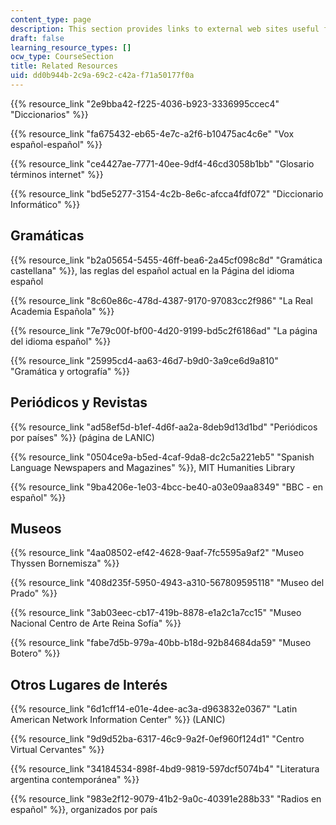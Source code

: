 ```yaml
---
content_type: page
description: This section provides links to external web sites useful for the course.
draft: false
learning_resource_types: []
ocw_type: CourseSection
title: Related Resources
uid: dd0b944b-2c9a-69c2-c42a-f71a50177f0a
---
```

{{% resource_link "2e9bba42-f225-4036-b923-3336995ccec4" "Diccionarios" %}}

{{% resource_link "fa675432-eb65-4e7c-a2f6-b10475ac4c6e" "Vox español-español" %}}

{{% resource_link "ce4427ae-7771-40ee-9df4-46cd3058b1bb" "Glosario términos internet" %}}

{{% resource_link "bd5e5277-3154-4c2b-8e6c-afcca4fdf072" "Diccionario Informático" %}}

## Gramáticas

{{% resource_link "b2a05654-5455-46ff-bea6-2a45cf098c8d" "Gramática castellana" %}}, las reglas del español actual en la Página del idioma español

{{% resource_link "8c60e86c-478d-4387-9170-97083cc2f986" "La Real Academia Española" %}}

{{% resource_link "7e79c00f-bf00-4d20-9199-bd5c2f6186ad" "La página del idioma español" %}}

{{% resource_link "25995cd4-aa63-46d7-b9d0-3a9ce6d9a810" "Gramática y ortografía" %}}

## Periódicos y Revistas

{{% resource_link "ad58ef5d-b1ef-4d6f-aa2a-8deb9d13d1bd" "Periódicos por países" %}} (página de LANIC)

{{% resource_link "0504ce9a-b5ed-4caf-9da8-dc2c5a221eb5" "Spanish Language Newspapers and Magazines" %}}, MIT Humanities Library

{{% resource_link "9ba4206e-1e03-4bcc-be40-a03e09aa8349" "BBC - en español" %}}

## Museos

{{% resource_link "4aa08502-ef42-4628-9aaf-7fc5595a9af2" "Museo Thyssen Bornemisza" %}}

{{% resource_link "408d235f-5950-4943-a310-567809595118" "Museo del Prado" %}}

{{% resource_link "3ab03eec-cb17-419b-8878-e1a2c1a7cc15" "Museo Nacional Centro de Arte Reina Sofía" %}}

{{% resource_link "fabe7d5b-979a-40bb-b18d-92b84684da59" "Museo Botero" %}}

## Otros Lugares de Interés

{{% resource_link "6d1cff14-e01e-4dee-ac3a-d963832e0367" "Latin American Network Information Center" %}} (LANIC)

{{% resource_link "9d9d52ba-6317-46c9-9a2f-0ef960f124d1" "Centro Virtual Cervantes" %}}

{{% resource_link "34184534-898f-4bd9-9819-597dcf5074b4" "Literatura argentina contemporánea" %}}

{{% resource_link "983e2f12-9079-41b2-9a0c-40391e288b33" "Radios en español" %}}, organizados por país